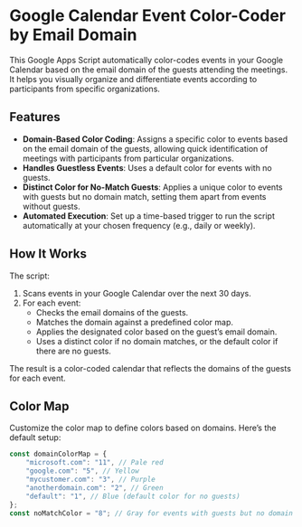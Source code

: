 # Google Calendar Event Color-Coder by Email Domain

This Google Apps Script automatically color-codes events in your Google Calendar based on the email domain of the guests attending the meetings. It helps you visually organize and differentiate events according to participants from specific organizations. 

## Features

- **Domain-Based Color Coding**: Assigns a specific color to events based on the email domain of the guests, allowing quick identification of meetings with participants from particular organizations.
- **Handles Guestless Events**: Uses a default color for events with no guests.
- **Distinct Color for No-Match Guests**: Applies a unique color to events with guests but no domain match, setting them apart from events without guests.
- **Automated Execution**: Set up a time-based trigger to run the script automatically at your chosen frequency (e.g., daily or weekly).

## How It Works

The script:
1. Scans events in your Google Calendar over the next 30 days.
2. For each event:
   - Checks the email domains of the guests.
   - Matches the domain against a predefined color map.
   - Applies the designated color based on the guest’s email domain.
   - Uses a distinct color if no domain matches, or the default color if there are no guests.
   
The result is a color-coded calendar that reflects the domains of the guests for each event.

## Color Map

Customize the color map to define colors based on domains. Here’s the default setup:
```javascript
const domainColorMap = {
    "microsoft.com": "11", // Pale red
    "google.com": "5", // Yellow
    "mycustomer.com": "3", // Purple
    "anotherdomain.com": "2", // Green
    "default": "1", // Blue (default color for no guests)
};
const noMatchColor = "8"; // Gray for events with guests but no domain match
